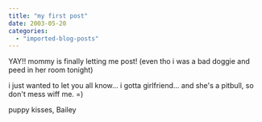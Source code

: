 ```yaml
---
title: "my first post"
date: 2003-05-20
categories: 
  - "imported-blog-posts"
---
```


YAY!! mommy is finally letting me post! (even tho i was a bad doggie and peed in her room tonight)

i just wanted to let you all know… i gotta girlfriend… and she's a pitbull, so don't mess wiff me. =)

puppy kisses, Bailey

